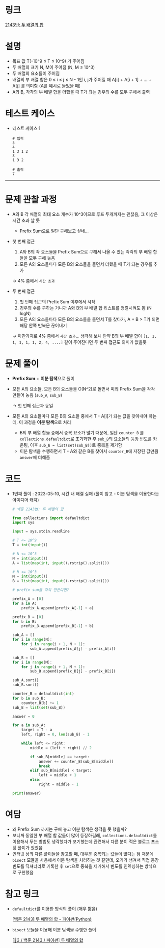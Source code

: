 # 링크

[2143번: 두 배열의 합](https://www.acmicpc.net/problem/2143)

# **설명**

- 목표 값 T(-10^9 ≤ T ≤ 10^9) 가 주어짐
- 두 배열의 크기 N, M이 주어짐 (N, M ≤ 10^3)
- 두 배열의 요소들이 주어짐
- 배열의 부 배열 합은 0 ≤ i ≤ j ≤ N - 1인 i, j가 주어질 때 A[i] + A[i + 1] + … + A[j] 를 의미함 (A를 예시로 들었을 때)
- A와 B, 각각의 부 배열 합을 더했을 때 T가 되는 경우의 수를 모두 구해서 출력

# 테스트 케이스

- 테스트 케이스 1
    
    ```
    # 입력
    5
    4
    1 3 1 2
    3
    1 3 2
    
    # 출력
    7
    ```
    

---

# **문제 관찰 과정**

- A와 B 각 배열의 최대 요소 개수가 10^3이므로 루프 두개까지는 괜찮음, 그 이상은 시간 초과 날 듯
    - Prefix Sum으로 일단 구해보고 싶네…
- 첫 번째 접근
    1. A와 B의 각 요소들을 Prefix Sum으로 구해서 나올 수 있는 각각의 부 배열 합들을 모두 구해 놓음
    2. 모든 A의 요소들마다 모든 B의 요소들을 돌면서 더했을 때 T가 되는 경우를 추가
    
    → 4% 쯤에서 `시간 초과`
    
- 두 번째 접근
    1. 첫 번째 접근의 Prefix Sum 이후에서 시작
    2. 경우의 수를 구하는 거니까 A와 B의 부 배열 합 리스트를 정렬시켜도 됨 (N logN)
    3. 모든 A의 요소들마다 모든 B의 요소들을 돌면서 T를 찾다가, A + B > T가 되면 해당 안쪽 반복문 끊어내기
    
    → 마찬가지로 4% 쯤에서 `시간 초과`...
    생각해 보니 만약 B의 부 배열 합이 `[1, 1, 1, 1, 1, 1, 2, 4, ....]` 같이 주어진다면 두 번째 접근도 의미가 없을듯
    

# **문제 풀이**

- **Prefix Sum** + **이분 탐색**으로 풀이
- 모든 A의 요소들, 모든 B의 요소들을 O(N^2)로 돌면서 미리 Prefix Sum을 각각 만들어 놓음 (`sub_A`, `sub_B`)
    
    → 첫 번째 접근과 동일
    
- 모든 A의 요소들마다 모든 B의 요소들 중에서 T - A[i]가 되는 값을 찾아내야 하는데, 이 과정을 **이분 탐색**으로 처리
    - B의 부 배열 합들 중에서 중복 요소가 많기 때문에, 일단 `counter_B` 를 `collections.defaultdict`로 초기화한 후 `sub_B`의 요소들의 등장 빈도를 카운팅, 이후 `sub_B = list(set(sub_B))`로 중복을 제거함
    - 이분 탐색을 수행하면서 T - A와 같은 B를 찾아서 `counter_B`에 저장된 값만큼 `answer`에 더해줌

# **코드**

- 1번째 풀이 : 2023-05-10, 시간 내 해결 실패 (풀이 참고 - 이분 탐색을 이용한다는 아이디어 캐치)
    
    ```python
    # 백준 2143번: 두 배열의 합
    
    from collections import defaultdict
    import sys
    
    input = sys.stdin.readline
    
    # T <= 10^9
    T = int(input())
    
    # N <= 10^3
    N = int(input())
    A = list(map(int, input().rstrip().split()))
    
    # M <= 10^3
    M = int(input())
    B = list(map(int, input().rstrip().split()))
    
    # prefix sum을 각각 만든다면?
    
    prefix_A = [0]
    for a in A:
        prefix_A.append(prefix_A[-1] + a)
    
    prefix_B = [0]
    for b in B:
        prefix_B.append(prefix_B[-1] + b)
    
    sub_A = []
    for i in range(N):
        for j in range(i + 1, N + 1):
            sub_A.append(prefix_A[j] - prefix_A[i])
    
    sub_B = []
    for i in range(M):
        for j in range(i + 1, M + 1):
            sub_B.append(prefix_B[j] - prefix_B[i])
    
    sub_A.sort()
    sub_B.sort()
    
    counter_B = defaultdict(int)
    for b in sub_B:
        counter_B[b] += 1
    sub_B = list(set(sub_B))
    
    answer = 0
    
    for a in sub_A:
        target = T - a
        left, right = 0, len(sub_B) - 1
    
        while left <= right:
            middle = (left + right) // 2
    
            if sub_B[middle] == target:
                answer += counter_B[sub_B[middle]]
                break
            elif sub_B[middle] < target:
                left = middle + 1
            else:
                right = middle - 1
    
    print(answer)
    ```
    

# **여담**

- 왜 Prefix Sum 까지는 구해 놓고 이분 탐색은 생각을 못 했을까?
- 보니까 동일한 부 배열 합 값들이 많이 등장하길래, `collections.defaultdict`를 이용해서 푸는 방법도 생각했다가 포기했는데 관련해서 다른 분이 적은 블로그 포스팅 풀이가 있었음
- 인터넷 상의 다른 풀이들을 참고할 때, 대부분 중복되는 값들이 많다는 점 때문에 `bisect` 모듈을 사용해서 이분 탐색을 처리하는 것 같던데, 오기가 생겨서 직접 등장 빈도를 딕셔너리로 기록한 후 `set`으로 중복을 제거해서 빈도를 인덱싱하는 방식으로 구현했음

# 참고 링크

- `defaultdict`를 이용한 방식의 풀이 (매우 짧음)
    
    [[백준 2143] 두 배열의 합 - 파이썬(Python)](https://otugi.tistory.com/387)
    
- `bisect` 모듈을 이용해 이분 탐색을 수행한 풀이
    
    [[🥇3 / 백준 2143 / 파이썬] 두 배열의 합](https://my-coding-notes.tistory.com/303)
